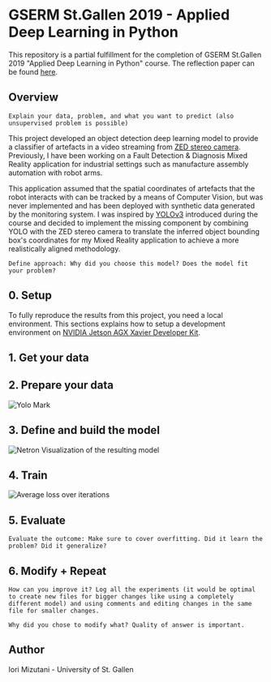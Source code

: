 # GSERM St.Gallen 2019 - Applied Deep Learning in Python

This repository is a partial fulfillment for the completion of GSERM St.Gallen 2019 "Applied Deep Learning in Python" course.
The reflection paper can be found [here](http://placeholder).

## Overview

`Explain your data, problem, and what you want to predict (also unsupervised problem is possible)`

This project developed an object detection deep learning model to provide a classifier of artefacts in a video streaming from [ZED stereo camera](https://www.stereolabs.com/zed/).
Previously, I have been working on a Fault Detection \& Diagnosis Mixed Reality application for industrial settings such as manufacture assembly automation with robot arms.

This application assumed that the spatial coordinates of artefacts that the robot interacts with can be tracked by a means of Computer Vision, but was never implemented and has been deployed with synthetic data generated by the monitoring system.
I was inspired by [YOLOv3](https://github.com/AlexeyAB/darknet) introduced during the course and decided to implement the missing component by combining YOLO with the ZED stereo camera to translate the inferred object bounding box's coordinates for my Mixed Reality application to achieve a more realistically aligned methodology.

`Define approach: Why did you choose this model? Does the model fit your problem?`

## 0. Setup

To fully reproduce the results from this project, you need a local environment. This sections explains how to setup a development environment on [NVIDIA Jetson AGX Xavier Developer Kit](https://developer.nvidia.com/embedded/jetson-agx-xavier-developer-kit).



## 1. Get your data



## 2. Prepare your data

![Yolo Mark](https://i.imgur.com/eFrxA4W.png)

## 3. Define and build the model

![Netron Visualization of the resulting model](https://i.imgur.com/QwgJLkk.png)

## 4. Train

![Average loss over iterations](https://i.imgur.com/cCqRsNm.png)

## 5. Evaluate

`Evaluate the outcome: Make sure to cover overfitting. Did it learn the problem? Did it generalize?`

## 6. Modify + Repeat

`How can you improve it? Log all the experiments (it would be optimal to create new files for bigger changes like using a completely different model) and using comments and editing changes in the same file for smaller changes.`

`Why did you chose to modify what? Quality of answer is important.`

## Author

Iori Mizutani - University of St. Gallen 
